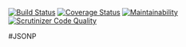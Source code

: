 [![Build Status](https://travis-ci.org/francis94c/jsonp.svg?branch=master)](https://travis-ci.org/francis94c/jsonp) [![Coverage Status](https://coveralls.io/repos/github/francis94c/jsonp/badge.svg?branch=master)](https://coveralls.io/github/francis94c/jsonp?branch=master) [![Maintainability](https://api.codeclimate.com/v1/badges/b335cb88f72a493080c0/maintainability)](https://codeclimate.com/github/francis94c/jsonp/maintainability) [![Scrutinizer Code Quality](https://scrutinizer-ci.com/g/francis94c/jsonp/badges/quality-score.png?b=master)](https://scrutinizer-ci.com/g/francis94c/jsonp/?branch=master)

#JSONP
